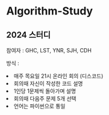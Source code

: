 # Algorithm-Study
## 2024 스터디

참여자 : GHC, LST, YNR, SJH, CDH<br>

방식 : 
<li>매주 목요일 21시 온라인 회의 (디스코드)</li>
<li>회의때 자신이 작성한 코드 설명</li>
<li>1인당 1문제씩 돌아가며 설명</li>
<li>회의때 다음주 문제 5개 선택</li>
<li>언어는 파이썬으로 통일</li>
